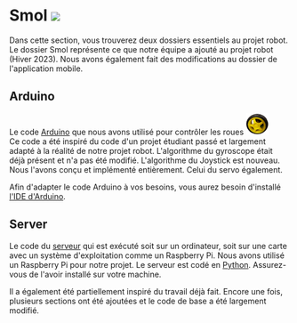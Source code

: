 # Smol <img src="https://user-images.githubusercontent.com/47989135/230724680-1ecd1555-b7a8-4671-ae84-7dba0c66cc42.png" width="40">
Dans cette section, vous trouverez deux dossiers essentiels au projet robot. Le dossier Smol représente ce que notre équipe a ajouté au projet robot (Hiver 2023). Nous avons également fait des modifications au dossier de l'application mobile.

## Arduino
Le code [Arduino](./Arduino/) que nous avons utilisé pour contrôler les roues <img src="./roues.png" width="40"> <br>
Ce code a été inspiré du code d'un projet étudiant passé et largement adapté à la réalité de notre projet robot. L'algorithme du gyroscope était déjà présent et n'a pas été modifié. L'algorithme du Joystick est nouveau. Nous l'avons conçu et implémenté entièrement. Celui du servo également.

Afin d'adapter le code Arduino à vos besoins, vous aurez besoin d'installé [l'IDE d'Arduino](https://www.arduino.cc/en/software).

## Server
Le code du [serveur](./Server/) qui est exécuté soit sur un ordinateur, soit sur une carte avec un système d'exploitation comme un Raspberry Pi. Nous avons utilisé un Raspberry Pi pour notre projet. Le serveur est codé en [Python](https://www.python.org/downloads/). Assurez-vous de l'avoir installé sur votre machine.

Il a également été partiellement inspiré du travail déjà fait. Encore une fois, plusieurs sections ont été ajoutées et le code de base a été largement modifié.
